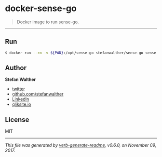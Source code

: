 # docker-sense-go

> Docker image to run sense-go.

---

## Run

```sh
$ docker run --rm -v ${PWD}:/opt/sense-go stefanwalther/sense-go sense-go build
```

## Author
**Stefan Walther**

* [twitter](http://twitter.com/waltherstefan)  
* [github.com/stefanwalther](http://github.com/stefanwalther) 
* [LinkedIn](https://www.linkedin.com/in/stefanwalther/) 
* [qliksite.io](http://qliksite.io)

## License
MIT

***

_This file was generated by [verb-generate-readme](https://github.com/verbose/verb-generate-readme), v0.6.0, on November 09, 2017._

